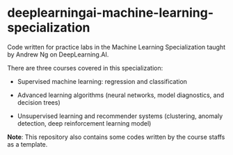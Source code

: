# deeplearningai-machine-learning-specialization
Code written for practice labs in the Machine Learning Specialization taught by Andrew Ng on DeepLearning.AI.

There are three courses covered in this specialization:

- Supervised machine learning: regression and classification

- Advanced learning algorithms (neural networks, model diagnostics, and decision trees)

- Unsupervised learning and recommender systems (clustering, anomaly detection, deep reinforcement learning model)

**Note**: This repository also contains some codes written by the course staffs as a template.

